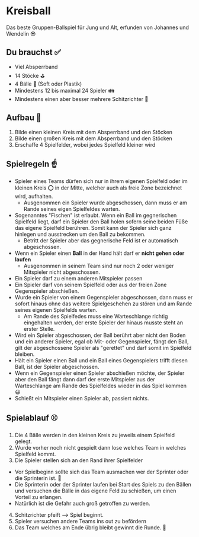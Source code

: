# Kreisball
Das beste Gruppen-Ballspiel für Jung und Alt, erfunden von Johannes und Wendelin :sunglasses:

## Du brauchst :white_check_mark:
* Viel Absperrband
* 14 Stöcke :golf:
* 4 Bälle :tennis: (Soft oder Plastik)
* Mindestens 12 bis maximal 24 Spieler :family:
* Mindestens einen aber besser mehrere Schitzrichter :cop:

## Aufbau :wrench:
1.  Bilde einen kleinen Kreis mit dem Absperrband und den Stöcken
2. Bilde einen großen Kreis mit dem Absperrband und den Stöcken
3. Erschaffe 4 Spielfelder, wobei jedes Spielfeld kleiner wird

## Spielregeln :point_up:
* Spieler eines Teams dürfen sich nur in ihrem eigenen Spielfeld oder im kleinen Kreis :o: in der Mitte, welcher auch als freie Zone bezeichnet wird, aufhalten.
  * Ausgenommen ein Spieler wurde abgeschossen, dann muss er am Rande seines eigen Spielfeldes warten.
* Sogenanntes "Fischen" ist erlaubt. Wenn ein Ball im gegnerischen Spielfeld liegt, darf ein Spieler den Ball holen sofern seine beiden Füße das eigene Spielfeld berühren. Somit kann der Spieler sich ganz hinlegen und ausstrecken um den Ball zu bekommen.
  * Betritt der Spieler aber das gegnerische Feld ist er automatisch abgeschossen.
* Wenn ein Spieler einen **Ball** in der Hand hält darf er **nicht gehen oder laufen**
  * Ausgenommen in seinem Team sind nur noch 2 oder weniger Mitspieler nicht abgeschossen.
* Ein Spieler darf zu einem anderen Mitspieler passen
* Ein Spieler darf von seinem Spielfeld oder aus der freien Zone Gegenspieler abschießen.
* Wurde ein Spieler von einem Gegenspieler abgeschossen, dann muss er sofort hinaus ohne das weitere Spielgeschehen zu stören und am Rande seines eigenen Spielfelds warten.
  * Am Rande des Spielfedes muss eine Warteschlange richtig eingehalten werden, der erste Spieler der hinaus musste steht an erster Stelle.
* Wird ein Spieler abgeschossen, der Ball berührt aber nicht den Boden und ein anderer Spieler, egal ob Mit- oder Gegenspieler, fängt den Ball, gilt der abgeschossene Spieler als "gerettet" und darf somit im Spielfeld bleiben.
* Hält ein Spieler einen Ball und ein Ball eines Gegenspielers trifft diesen Ball, ist der Spieler abgeschossen.
* Wenn ein Gegenspieler einen Spieler abschießen möchte, der Spieler aber den Ball fängt dann darf der erste Mitspieler aus der Warteschlange am Rande des Spielfeldes wieder in das Spiel kommen :smiley:
* Schießt ein Mitspieler einen Spieler ab, passiert nichts.

## Spielablauf :baseball:
1.  Die 4 Bälle werden in den kleinen Kreis zu jeweils einem Spielfeld gelegt.
2. Wurde vorher noch nicht gespielt dann lose welches Team in welches Spielfeld kommt.
3. Die Spieler stellen sich an den Rand ihrer Spielfelder
  * Vor Spielbeginn sollte sich das Team ausmachen wer der Sprinter oder die Sprinterin ist. :running:
  * Die Sprinterin oder der Sprinter laufen bei Start des Spiels zu den Bällen und versuchen die Bälle in das eigene Feld zu schießen, um einen Vorteil zu erlangen.
  * Natürlich ist die Gefahr auch groß getroffen zu werden.
4. Schitzrichter pfeift --> Spiel beginnt.
5. Spieler versuchen andere Teams ins out zu befördern
6. Das Team welches am Ende übrig bleibt gewinnt die Runde. :crown:

